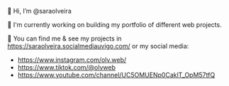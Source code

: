 👋 Hi, I’m @saraolveira

👀 I'm currently working on building my portfolio of different web projects.

💞️ You can find me & see my projects in https://saraolveira.socialmediauvigo.com/ or my social media:
- https://www.instagram.com/olv.web/
- https://www.tiktok.com/@olvweb
- https://www.youtube.com/channel/UC5OMUENp0CaklT_OpM57tfQ

<!---
saraolveira/saraolveira is a ✨ special ✨ repository because its `README.md` (this file) appears on your GitHub profile.
You can click the Preview link to take a look at your changes.
--->
